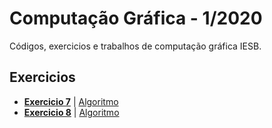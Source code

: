 Computação Gráfica - 1/2020
============
Códigos, exercicios e trabalhos de computação gráfica IESB.

## Exercicios

- **[Exercicio 7](./textos/exercicio7.md)** | [Algoritmo](./algoritmos/algoritmos7/raytracing_frontal.m)
- **[Exercicio 8](./textos/exercicio8.md)** | [Algoritmo](./algoritmos/algoritmos8/triangulo.m)
